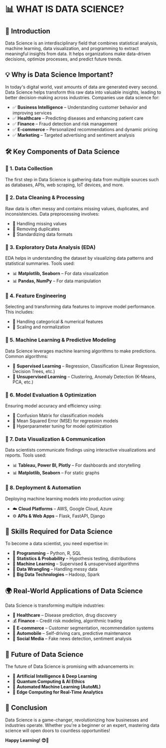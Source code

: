# 📊 WHAT IS DATA SCIENCE?

## 📌 Introduction
Data Science is an interdisciplinary field that combines statistical analysis, machine learning, data visualization, and programming to extract meaningful insights from data. It helps organizations make data-driven decisions, optimize processes, and predict future trends.

## 💡 Why is Data Science Important?
In today's digital world, vast amounts of data are generated every second. Data Science helps transform this raw data into valuable insights, leading to better decision-making across industries. Companies use data science for:

- ✅ **Business Intelligence** – Understanding customer behavior and improving services
- ✅ **Healthcare** – Predicting diseases and enhancing patient care
- ✅ **Finance** – Fraud detection and risk management
- ✅ **E-commerce** – Personalized recommendations and dynamic pricing
- ✅ **Marketing** – Targeted advertising and sentiment analysis

## 🛠️ Key Components of Data Science

### 📌 1. Data Collection
The first step in Data Science is gathering data from multiple sources such as databases, APIs, web scraping, IoT devices, and more.

### 📌 2. Data Cleaning & Processing
Raw data is often messy and contains missing values, duplicates, and inconsistencies. Data preprocessing involves:

- 🔹 Handling missing values
- 🔹 Removing duplicates
- 🔹 Standardizing data formats

### 📌 3. Exploratory Data Analysis (EDA)
EDA helps in understanding the dataset by visualizing data patterns and statistical summaries. Tools used:

- 📊 **Matplotlib, Seaborn** – For data visualization
- 📊 **Pandas, NumPy** – For data manipulation

### 📌 4. Feature Engineering
Selecting and transforming data features to improve model performance. This includes:

- 🔹 Handling categorical & numerical features
- 🔹 Scaling and normalization

### 📌 5. Machine Learning & Predictive Modeling
Data Science leverages machine learning algorithms to make predictions. Common algorithms:

- 🤖 **Supervised Learning** – Regression, Classification (Linear Regression, Decision Trees, etc.)
- 🤖 **Unsupervised Learning** – Clustering, Anomaly Detection (K-Means, PCA, etc.)

### 📌 6. Model Evaluation & Optimization
Ensuring model accuracy and efficiency using:

- 🔹 Confusion Matrix for classification models
- 🔹 Mean Squared Error (MSE) for regression models
- 🔹 Hyperparameter tuning for model optimization

### 📌 7. Data Visualization & Communication
Data scientists communicate findings using interactive visualizations and reports. Tools used:

- 📊 **Tableau, Power BI, Plotly** – For dashboards and storytelling
- 📊 **Matplotlib, Seaborn** – For static graphs

### 📌 8. Deployment & Automation
Deploying machine learning models into production using:

- ☁️ **Cloud Platforms** – AWS, Google Cloud, Azure
- ⚙️ **APIs & Web Apps** – Flask, FastAPI, Django

## 🚀 Skills Required for Data Science
To become a data scientist, you need expertise in:

- 🔹 **Programming** – Python, R, SQL
- 🔹 **Statistics & Probability** – Hypothesis testing, distributions
- 🔹 **Machine Learning** – Supervised & unsupervised algorithms
- 🔹 **Data Wrangling** – Handling messy data
- 🔹 **Big Data Technologies** – Hadoop, Spark

## 🌍 Real-World Applications of Data Science
Data Science is transforming multiple industries:

- 🏥 **Healthcare** – Disease prediction, drug discovery
- 💰 **Finance** – Credit risk modeling, algorithmic trading
- 🛒 **E-commerce** – Customer segmentation, recommendation systems
- 🚗 **Automobile** – Self-driving cars, predictive maintenance
- 📡 **Social Media** – Fake news detection, sentiment analysis

## 🎯 Future of Data Science
The future of Data Science is promising with advancements in:

- 🔹 **Artificial Intelligence & Deep Learning**
- 🔹 **Quantum Computing & AI Ethics**
- 🔹 **Automated Machine Learning (AutoML)**
- 🔹 **Edge Computing for Real-Time Analytics**

## 🎉 Conclusion
Data Science is a game-changer, revolutionizing how businesses and industries operate. Whether you're a beginner or an expert, mastering data science will open doors to countless opportunities!

**Happy Learning! 😊🚀**
